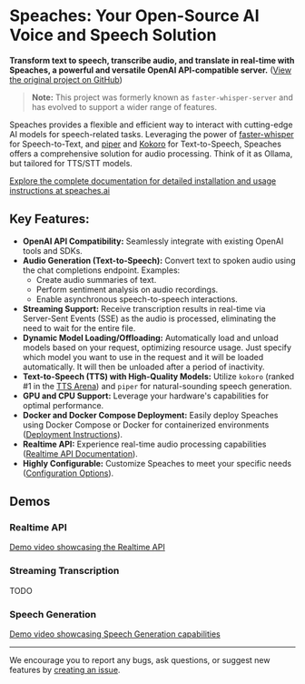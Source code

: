 # Speaches: Your Open-Source AI Voice and Speech Solution 

**Transform text to speech, transcribe audio, and translate in real-time with Speaches, a powerful and versatile OpenAI API-compatible server.**  ([View the original project on GitHub](https://github.com/speaches-ai/speaches))

> **Note:** This project was formerly known as `faster-whisper-server` and has evolved to support a wider range of features.

Speaches provides a flexible and efficient way to interact with cutting-edge AI models for speech-related tasks.  Leveraging the power of [faster-whisper](https://github.com/SYSTRAN/faster-whisper) for Speech-to-Text, and [piper](https://github.com/rhasspy/piper) and [Kokoro](https://huggingface.co/hexgrad/Kokoro-82M) for Text-to-Speech, Speaches offers a comprehensive solution for audio processing.  Think of it as Ollama, but tailored for TTS/STT models.

[Explore the complete documentation for detailed installation and usage instructions at speaches.ai](https://speaches.ai/)

## Key Features:

*   **OpenAI API Compatibility:** Seamlessly integrate with existing OpenAI tools and SDKs.
*   **Audio Generation (Text-to-Speech):**  Convert text to spoken audio using the chat completions endpoint.  Examples:
    *   Create audio summaries of text.
    *   Perform sentiment analysis on audio recordings.
    *   Enable asynchronous speech-to-speech interactions.
*   **Streaming Support:** Receive transcription results in real-time via Server-Sent Events (SSE) as the audio is processed, eliminating the need to wait for the entire file.
*   **Dynamic Model Loading/Offloading:**  Automatically load and unload models based on your request, optimizing resource usage. Just specify which model you want to use in the request and it will be loaded automatically. It will then be unloaded after a period of inactivity.
*   **Text-to-Speech (TTS) with High-Quality Models:** Utilize `kokoro` (ranked #1 in the [TTS Arena](https://huggingface.co/spaces/Pendrokar/TTS-Spaces-Arena)) and `piper` for natural-sounding speech generation.
*   **GPU and CPU Support:** Leverage your hardware's capabilities for optimal performance.
*   **Docker and Docker Compose Deployment:** Easily deploy Speaches using Docker Compose or Docker for containerized environments ([Deployment Instructions](https://speaches.ai/installation/)).
*   **Realtime API:** Experience real-time audio processing capabilities ([Realtime API Documentation](https://speaches.ai/usage/realtime-api)).
*   **Highly Configurable:** Customize Speaches to meet your specific needs ([Configuration Options](https://speaches.ai/configuration/)).

## Demos

### Realtime API

[Demo video showcasing the Realtime API](https://github.com/user-attachments/assets/457a736d-4c29-4b43-984b-05cc4d9995bc)

### Streaming Transcription

TODO

### Speech Generation

[Demo video showcasing Speech Generation capabilities](https://github.com/user-attachments/assets/0021acd9-f480-4bc3-904d-831f54c4d45b)

---

We encourage you to report any bugs, ask questions, or suggest new features by [creating an issue](https://github.com/speaches-ai/speaches/issues).